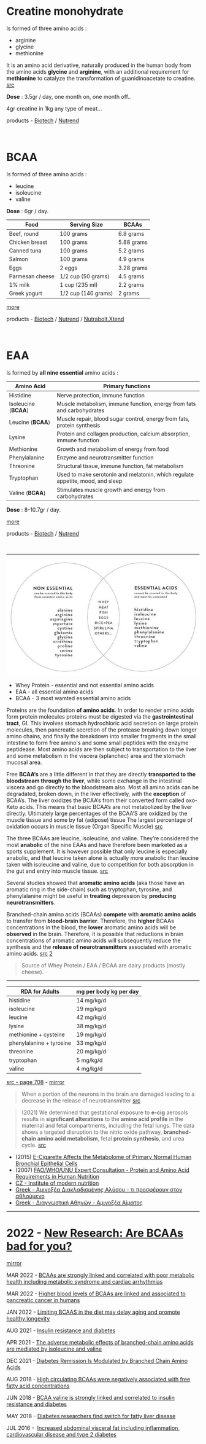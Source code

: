 # Creatine monohydrate

Is formed of three amino acids :  
* arginine
* glycine
* methionine

It is an amino acid derivative, naturally produced in the human body from the amino acids **glycine** and **arginine**, with an additional requirement for **methionine** to catalyze the transformation of guanidinoacetate to creatine. [src](https://en.wikipedia.org/wiki/Creatine)  

**Dose** : 3.5gr / day, one month on, one month off..  

4gr creatine in 1kg any type of meat...  

products - [Biotech](https://shop.biotechusa.com/products/100-micronized-creatine-monohydrate-500-g) / [Nutrend](https://www.nutrend-supplements.com/creatine-monohydrate-d12501.htm)

&nbsp;
&nbsp;

# BCAA

Is formed of three amino acids :  
* leucine
* isoleucine
* valine

**Dose** : 6gr / day.  

| Food            | Serving Size          | BCAAs      |
|-----------------|-----------------------|------------|
| Beef, round     | 100 grams             | 6.8 grams  |
| Chicken breast  | 100 grams             | 5.88 grams |
| Canned tuna     | 100 grams             | 5.2 grams  |
| Salmon          | 100 grams             | 4.9 grams  |
| Eggs            | 2 eggs                | 3.28 grams |
| Parmesan cheese | 1/2 cup (50   grams)  | 4.5 grams  |
| 1% milk         | 1 cup (235   ml)      | 2.2 grams  |
| Greek yogurt    | 1/2 cup   (140 grams) | 2 grams    |  

[more](https://www.healthline.com/nutrition/benefits-of-bcaa)  

products - [Biotech](https://shop.biotechusa.com/products/bcaa-zero-amino-acids-360-g?variant=29472154746950) / [Nutrend](https://www.nutrend-supplements.com/bcaa-2-1-1-powder-d15808.htm) / [Nutrabolt.Xtend](https://cellucor.com/collections/xtend?shopify_products%5BrefinementList%5D%5Bnamed_tags.category%5D%5B0%5D=Aminos%20%26%20BCAAs)

&nbsp;
&nbsp;

# EAA

Is formed by **all nine essential** amino acids :  

| Amino Acid               | Primary   functions                                                            |
|--------------------------|--------------------------------------------------------------------------------|
| Histidine                | Nerve protection, immune function                                              |
| Isoleucine (**BCAA**)    | Muscle metabolism, immune function, energy from fats and carbohydrates         |
| Leucine (**BCAA**)       | Muscle repair, blood sugar control, energy from fats, protein synthesis        |
| Lysine                   | Protein and collagen production, calcium absorption, immune function           |
| Methionine               | Growth and metabolism of energy from food                                      |
| Phenylalanine            | Enzyme and neurotransmitter function                                           |
| Threonine                | Structural tissue, immune function, fat metabolism                             |
| Tryptophan               | Used to make serotonin and melatonin, which regulate appetite, mood, and sleep |
| Valine (**BCAA**)        | Stimulates muscle growth and energy from carbohydrates                         |

**Dose** : 8-10.7gr / day.  

[more](https://us.myprotein.com/thezone/supplements/everything-you-should-know-about-eaas-are-they-superior-to-bcaas/)  

products - [Biotech](https://shop.biotechusa.com/products/eaa-zero-350-g?variant=29472173031494) / [Nutrend](https://www.nutrend-supplements.com/eaa-mega-strong-powder-d15757.htm)

&nbsp;
&nbsp;

---  

![img](../assets/aminoacids.jpg)

* Whey Protein - essential and not essential amino acids
* EAA - all essential amino acids
* BCAA - 3 most wamted essential amino acids

Proteins are the foundation **of amino acids**. In order to render amino acids form protein molecules proteins must be digested via the **gastrointestinal tract**, GI. This involves stomach hydrochloric acid secretion on large protein molecules, then pancreatic secretion of the protease breaking down longer amino chains, and finally the breakdown into smaller fragments in the small intestine to form free amino's and some small peptides with the enzyme peptidease. Most amino acids are then subject to transportation to the liver and some metabolism in the viscera (splanchec) area and the stomach mucosal area.   

Free **BCAA’s** are a little different in that they are directly **transported to the bloodstream through the liver**, while some exchange in the intestinal viscera and go directly to the bloodstream also. Most all amino acids can be degradated, broken down, in the liver effectively, with the **exception** of BCAA’s. The liver oxidizes the BCAA’s from their converted form called oxo-Keto acids. This means that basic BCAA’s are not metabolized by the liver directly. Ultimately large percentages of the BCAA’S are oxidized by the muscle tissue and some by fat (adipose) tissue The largest percentage of oxidation occurs in muscle tissue (Organ Specific Muscle) [src](https://www.huhs.edu/literature/BCAA.pdf)  

The three BCAAs are leucine, isoleucine, and valine. They’re considered the most **anabolic** of the nine EAAs and have therefore been marketed as a sports supplement. It is however possible that only leucine is especially anabolic, and that leucine taken alone is actually more anabolic than leucine taken with isoleucine and valine, due to competition for both absorption in the gut and entry into muscle tissue. [src](https://examine.com/supplements/branched-chain-amino-acids/)  

Several studies showed that **aromatic amino acids** (aka those have an aromatic ring in the side-chain) such as tryptophan, tyrosine, and phenylalanine might be useful in **treating** depression by **producing neurotransmitters**.  

Branched-chain amino acids (BCAAs) **compete** with **aromatic amino acids** to transfer from **blood-brain barrier**. Therefore, the **higher** BCAAs concentrations in the blood, the **lower** aromatic amino acids will be **observed** in the brain. Therefore, it is possible that reductions in brain concentrations of aromatic amino acids will subsequently reduce the synthesis and the **release of neurotransmitters** associated with aromatic amino acids.  [src](https://nutritionj.biomedcentral.com/articles/10.1186/s12937-021-00670-z)  [2](https://www.nutraingredients.com/Article/2021/03/04/BCAAs-may-reduce-risk-of-anxiety-and-depression-says-study)  

> Source of Whey Protein / EAA / BCAA are dairy products (mostly cheese).  

---


| RDA for Adults           | mg per body kg per day |
| ------------------------ | ---------------------- |
| histidine                | 14 mg/kg/d             |
| isoleucine               | 19 mg/kg/d             |
| leucine                  | 42 mg/kg/d             |
| lysine                   | 38 mg/kg/d             |
| methionine + cysteine    | 19 mg/kg/d             |
| phenylalanine + tyrosine | 33 mg/kg/d             |
| threonine                | 20 mg/kg/d             |
| tryptophan               | 5 mg/kg/d              |
| valine                   | 4 mg/kg/d              |  

[src - page 708](http://www.nap.edu/catalog/10490.html) - [mirror](https://www.dropbox.com/s/dlyhwto0l612rl8/NAP%20-%20Dietary%20Reference%20Intakes.pdf?dl=1)  

> When a portion of the neurons in the brain are damaged leading to a decrease in the release of neurotransmitter [src](https://www.dropbox.com/s/kp3rpelncqok33m/Effects%20of%20nutrients%20on%20brain%20function-maher2000.pdf?dl=1)  

> (2021) We determined that gestational exposure to **e-cig** aerosols results in **significant alterations** to the **amino acid profile** in the maternal and fetal compartments, including the fetal lungs. The data shows a targeted disruption to the nitric oxide pathway, **branched-chain amino acid metabolism**, fetal **protein synthesis**, and urea cycle. [src](https://www.sciencedirect.com/science/article/pii/S2589936821000311)  

* (2015) [E-Cigarette Affects the Metabolome of Primary Normal Human Bronchial Epithelial Cells](https://journals.plos.org/plosone/article?id=10.1371/journal.pone.0142053%20)
* (2007) [FAO/WHO/UNU Expert Consultation - Protein and Amino Acid Requirements in Human Nutrition](http://apps.who.int/iris/bitstream/handle/10665/43411/WHO_TRS_935_eng.pdf)  
* [CZ - Institute of modern nutrition](https://www.institutmodernivyzivy.cz/)  
* [Greek - Αμινοξέα Διακλαδισμένης Αλύσου - τι προσφέρουν στον αθλούμενο](https://wp.me/p43koD-3Fo)  
* [Greek - Διαγνωστική Αθηνών - Αμινοξέα Αίματος](https://athenslab.gr/exetaseis-prolipsis/aminoxea-aimatos-657)  

---  

# 2022 - [New Research: Are BCAAs bad for you?](https://advancedmolecularlabs.com/blogs/news/new-research-are-bcaas-bad-for-you)
[mirror](https://archive.ph/RQrch)  


MAR 2022 - [BCAAs are strongly linked and correlated with poor metabolic health including metabolic syndrome and cardiac arrhythmias](https://www.onlinecjc.ca/article/S0828-282X(22)00197-0/fulltext)

MAR 2022 - [Higher blood levels of BCAAs are linked and associated to pancreatic cancer in humans](https://www.cambridge.org/core/journals/british-journal-of-nutrition/article/dietary-intake-of-branchedchain-amino-acids-and-pancreatic-cancer-risk-in-a-casecontrol-study-from-italy/4E75F15A51D19ADD2BDDBDCF2DC6E70A) 

JAN 2022 - [Limiting BCAAS in the diet may delay aging and promote healthy longevity](https://www.nature.com/articles/s41580-021-00411-4)

AUG 2021 - [Insulin resistance and diabetes](https://onlinelibrary.wiley.com/doi/10.1002/dmrr.3490)

APR 2021 - [The adverse metabolic effects of branched-chain amino acids are mediated by isoleucine and valine](https://www.cell.com/cell-metabolism/fulltext/S1550-4131(21)00166-2)

DEC 2021 - [Diabetes Remission Is Modulated by Branched Chain Amino Acids](https://onlinelibrary.wiley.com/doi/10.1002/mnfr.202100652)

AUG 2018 - [High circulating BCAAs were negatively associated with free fatty acid concentrations](https://academic.oup.com/clinchem/article/64/8/1203/5608751)

JUN 2018 - [BCAA valine is strongly linked and correlated to insulin resistance and diabetes](https://www.hindawi.com/journals/jdr/2018/4207067/)

MAY 2018 - [Diabetes researchers find switch for fatty liver disease](https://www.sciencedaily.com/releases/2018/05/180517113847.htm)

JUL 2016 -  [Increased abdominal visceral fat including inflammation, cardiovascular disease and type 2 diabetes](https://www.sciencedirect.com/science/article/abs/pii/S093947531530301X)
